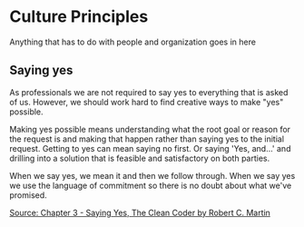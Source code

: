# Culture Principles

Anything that has to do with people and organization goes in here

## Saying yes

As professionals we are not required to say yes to everything that is asked of us. However, we should work hard to find creative ways to make "yes" possible.

Making yes possible means understanding what the root goal or reason for the request is and making that happen rather than saying yes to the initial request. Getting to yes can mean saying no first. Or saying 'Yes, and...' and drilling into a solution that is feasible and satisfactory on both parties.

When we say yes, we mean it and then we follow through. When we say yes we use the language of commitment so there is no doubt about what we've promised.

[Source: Chapter 3 - Saying Yes, The Clean Coder by Robert C. Martin](https://www.amazon.com/Clean-Coder-Conduct-Professional-Programmers/dp/0137081073)
